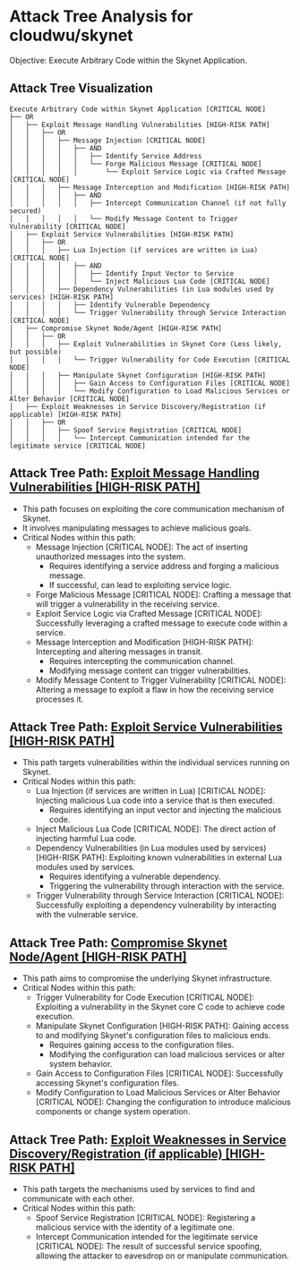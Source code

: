 # Attack Tree Analysis for cloudwu/skynet

Objective: Execute Arbitrary Code within the Skynet Application.

## Attack Tree Visualization

```
Execute Arbitrary Code within Skynet Application [CRITICAL NODE]
├── OR
│   ├── Exploit Message Handling Vulnerabilities [HIGH-RISK PATH]
│   │   ├── OR
│   │   │   ├── Message Injection [CRITICAL NODE]
│   │   │   │   ├── AND
│   │   │   │   │   ├── Identify Service Address
│   │   │   │   │   └── Forge Malicious Message [CRITICAL NODE]
│   │   │   │   │       └── Exploit Service Logic via Crafted Message [CRITICAL NODE]
│   │   │   ├── Message Interception and Modification [HIGH-RISK PATH]
│   │   │   │   ├── AND
│   │   │   │   │   ├── Intercept Communication Channel (if not fully secured)
│   │   │   │   │   └── Modify Message Content to Trigger Vulnerability [CRITICAL NODE]
│   ├── Exploit Service Vulnerabilities [HIGH-RISK PATH]
│   │   ├── OR
│   │   │   ├── Lua Injection (if services are written in Lua) [CRITICAL NODE]
│   │   │   │   ├── AND
│   │   │   │   │   ├── Identify Input Vector to Service
│   │   │   │   │   └── Inject Malicious Lua Code [CRITICAL NODE]
│   │   │   ├── Dependency Vulnerabilities (in Lua modules used by services) [HIGH-RISK PATH]
│   │   │   │   ├── Identify Vulnerable Dependency
│   │   │   │   └── Trigger Vulnerability through Service Interaction [CRITICAL NODE]
│   ├── Compromise Skynet Node/Agent [HIGH-RISK PATH]
│   │   ├── OR
│   │   │   ├── Exploit Vulnerabilities in Skynet Core (Less likely, but possible)
│   │   │   │   └── Trigger Vulnerability for Code Execution [CRITICAL NODE]
│   │   │   ├── Manipulate Skynet Configuration [HIGH-RISK PATH]
│   │   │   │   ├── Gain Access to Configuration Files [CRITICAL NODE]
│   │   │   │   └── Modify Configuration to Load Malicious Services or Alter Behavior [CRITICAL NODE]
│   ├── Exploit Weaknesses in Service Discovery/Registration (if applicable) [HIGH-RISK PATH]
│   │   ├── OR
│   │   │   ├── Spoof Service Registration [CRITICAL NODE]
│   │   │   │   └── Intercept Communication intended for the legitimate service [CRITICAL NODE]
```


## Attack Tree Path: [Exploit Message Handling Vulnerabilities [HIGH-RISK PATH]](./attack_tree_paths/exploit_message_handling_vulnerabilities__high-risk_path_.md)

- This path focuses on exploiting the core communication mechanism of Skynet.
- It involves manipulating messages to achieve malicious goals.
- Critical Nodes within this path:
    - Message Injection [CRITICAL NODE]: The act of inserting unauthorized messages into the system.
        - Requires identifying a service address and forging a malicious message.
        - If successful, can lead to exploiting service logic.
    - Forge Malicious Message [CRITICAL NODE]: Crafting a message that will trigger a vulnerability in the receiving service.
    - Exploit Service Logic via Crafted Message [CRITICAL NODE]: Successfully leveraging a crafted message to execute code within a service.
    - Message Interception and Modification [HIGH-RISK PATH]: Intercepting and altering messages in transit.
        - Requires intercepting the communication channel.
        - Modifying message content can trigger vulnerabilities.
    - Modify Message Content to Trigger Vulnerability [CRITICAL NODE]: Altering a message to exploit a flaw in how the receiving service processes it.

## Attack Tree Path: [Exploit Service Vulnerabilities [HIGH-RISK PATH]](./attack_tree_paths/exploit_service_vulnerabilities__high-risk_path_.md)

- This path targets vulnerabilities within the individual services running on Skynet.
- Critical Nodes within this path:
    - Lua Injection (if services are written in Lua) [CRITICAL NODE]: Injecting malicious Lua code into a service that is then executed.
        - Requires identifying an input vector and injecting the malicious code.
    - Inject Malicious Lua Code [CRITICAL NODE]: The direct action of injecting harmful Lua code.
    - Dependency Vulnerabilities (in Lua modules used by services) [HIGH-RISK PATH]: Exploiting known vulnerabilities in external Lua modules used by services.
        - Requires identifying a vulnerable dependency.
        - Triggering the vulnerability through interaction with the service.
    - Trigger Vulnerability through Service Interaction [CRITICAL NODE]: Successfully exploiting a dependency vulnerability by interacting with the vulnerable service.

## Attack Tree Path: [Compromise Skynet Node/Agent [HIGH-RISK PATH]](./attack_tree_paths/compromise_skynet_nodeagent__high-risk_path_.md)

- This path aims to compromise the underlying Skynet infrastructure.
- Critical Nodes within this path:
    - Trigger Vulnerability for Code Execution [CRITICAL NODE]: Exploiting a vulnerability in the Skynet core C code to achieve code execution.
    - Manipulate Skynet Configuration [HIGH-RISK PATH]: Gaining access to and modifying Skynet's configuration files to malicious ends.
        - Requires gaining access to the configuration files.
        - Modifying the configuration can load malicious services or alter system behavior.
    - Gain Access to Configuration Files [CRITICAL NODE]: Successfully accessing Skynet's configuration files.
    - Modify Configuration to Load Malicious Services or Alter Behavior [CRITICAL NODE]: Changing the configuration to introduce malicious components or change system operation.

## Attack Tree Path: [Exploit Weaknesses in Service Discovery/Registration (if applicable) [HIGH-RISK PATH]](./attack_tree_paths/exploit_weaknesses_in_service_discoveryregistration__if_applicable___high-risk_path_.md)

- This path targets the mechanisms used by services to find and communicate with each other.
- Critical Nodes within this path:
    - Spoof Service Registration [CRITICAL NODE]: Registering a malicious service with the identity of a legitimate one.
    - Intercept Communication intended for the legitimate service [CRITICAL NODE]: The result of successful service spoofing, allowing the attacker to eavesdrop on or manipulate communication.

